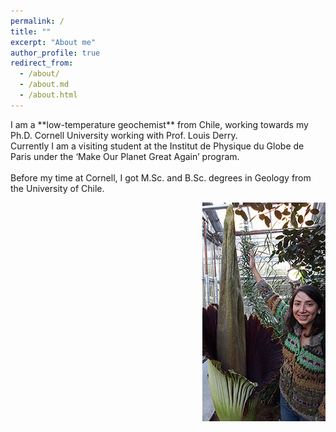 ```yaml
---
permalink: /
title: ""
excerpt: "About me"
author_profile: true
redirect_from: 
  - /about/
  - /about.md
  - /about.html
---
```


<p align="left">I am a **low-temperature geochemist** from Chile, working towards my Ph.D. Cornell University working with Prof. Louis Derry. <br>
Currently I am a visiting student at the Institut de Physique du Globe de Paris under the ‘Make Our Planet Great Again’ program. 
<br><br>
Before my time at Cornell, I got M.Sc. and B.Sc. degrees in Geology from the University of Chile.</p>

<img style="float: right;" src="/images/aboutme1.jpg">


